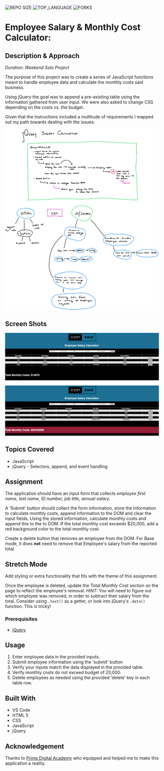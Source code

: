 

![REPO SIZE](https://img.shields.io/github/repo-size/blakesmithmn/weekend-jquery-salary-calculator?style=flat-square)
![TOP_LANGUAGE](https://img.shields.io/github/languages/top/blakesmithmn/weekend-jquery-salary-calculator?style=flat-square)
![FORKS](https://img.shields.io/github/forks/blakesmithmn/weekend-jquery-salary-calculator?style=social)

# Employee Salary & Monthly Cost Calculator:

## Description & Approach

_Duration: Weekend Solo Project_

The purpose of this project was to create a series of JavaScript functions meant to handle employee data and calculate the monthly costs said business. 

Using jQuery the goal was to append a pre-existing table using the information gathered from user input. We were also asked to change CSS depending on the costs vs. the budget.

Given that the instructions included a multitude of requirements I mapped out my path towards dealing with the issues:

![](salarycalculator.png)

## Screen Shots

![](example.png)

![](overBudget.png)


## Topics Covered
- JavaScript
- jQuery - Selectors, append, and event handling

## Assignment

The application should have an input form that collects _employee first name, last name, ID number, job title, annual salary_.

A 'Submit' button should collect the form information, store the information to calculate monthly costs, append information to the DOM and clear the input fields. Using the stored information, calculate monthly costs and append this to the to DOM. If the total monthly cost exceeds $20,000, add a red background color to the total monthly cost.

Create a delete button that removes an employee from the DOM. For Base mode, it does **not** need to remove that Employee's salary from the reported total.


## Stretch Mode

Add styling or extra functionality that fits with the theme of this assignment.

Once the employee is deleted, update the _Total Monthly Cost_ section on the page to reflect the employee's removal. _HINT:_ You will need to figure out which employee was removed, in order to subtract their salary from the total. Consider using `.text()` as a getter, or look into jQuery's `.data()` function. This is tricky!

### Prerequisites


- [jQuery](https://jquery.com)


## Usage

1. Enter employee data in the provided inputs.
2. Submit employee information using the 'submit' button
3. Verify your inputs match the data displayed in the provided table.
4. Verify monthly costs do not exceed budget of 20,000.
5. Delete employees as needed using the provided 'delete' key in each table row.


## Built With

- VS Code
- HTML 5
- CSS
- JavaScript
- jQuery

## Acknowledgement
Thanks to [Prime Digital Academy](www.primeacademy.io) who equipped and helped me to make this application a reality. 
